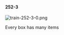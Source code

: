 #### 252-3
![train-252-3-0.png](https://github.com/lil-lab/nlvr/raw/master/nlvr/train/images/75/train-252-3-0.png "train-252-3-0.png")

Every box has many items